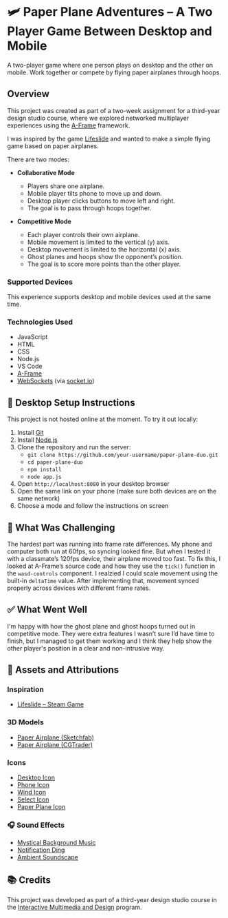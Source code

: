 # 🛩️ Paper Plane Adventures – A Two Player Game Between Desktop and Mobile

A two-player game where one person plays on desktop and the other on mobile. Work together or compete by flying paper airplanes through hoops.

## Overview

This project was created as part of a two-week assignment for a third-year design studio course, where we explored networked multiplayer experiences using the [A-Frame](https://aframe.io/) framework.

I was inspired by the game [Lifeslide](https://store.steampowered.com/app/956140/Lifeslide/) and wanted to make a simple flying game based on paper airplanes.

There are two modes:

- **Collaborative Mode**
  - Players share one airplane.
  - Mobile player tilts phone to move up and down.
  - Desktop player clicks buttons to move left and right.
  - The goal is to pass through hoops together.

- **Competitive Mode**
  - Each player controls their own airplane.
  - Mobile movement is limited to the vertical (y) axis.
  - Desktop movement is limited to the horizontal (x) axis.
  - Ghost planes and hoops show the opponent’s position.
  - The goal is to score more points than the other player.

### Supported Devices

This experience supports desktop and mobile devices used at the same time.

### Technologies Used

- JavaScript  
- HTML  
- CSS  
- Node.js  
- VS Code  
- [A-Frame](https://aframe.io/)  
- [WebSockets](https://developer.mozilla.org/en-US/docs/Web/API/WebSockets_API) (via [socket.io](https://socket.io/))

## 🧾 Desktop Setup Instructions

This project is not hosted online at the moment. To try it out locally:

1. Install [Git](https://git-scm.com/downloads)  
2. Install [Node.js](https://nodejs.org/en/download)  
3. Clone the repository and run the server:
   - `git clone https://github.com/your-username/paper-plane-duo.git`
   - `cd paper-plane-duo`
   - `npm install`
   - `node app.js`
4. Open `http://localhost:8080` in your desktop browser  
5. Open the same link on your phone (make sure both devices are on the same network)  
6. Choose a mode and follow the instructions on screen

## 🚧 What Was Challenging

The hardest part was running into frame rate differences. My phone and computer both run at 60fps, so syncing looked fine. But when I tested it with a classmate’s 120fps device, their airplane moved too fast. To fix this, I looked at A-Frame’s source code and how they use the `tick()` function in the `wasd-controls` component. I realzied I could scale movement using the built-in `deltaTime` value. After implementing that, movement synced properly across devices with different frame rates.

## ✅ What Went Well

I'm happy with how the ghost plane and ghost hoops turned out in competitive mode. They were extra features I wasn’t sure I’d have time to finish, but I managed to get them working and I think they help show the other player's position in a clear and non-intrusive way.

## 🎨 Assets and Attributions

### Inspiration

- [Lifeslide – Steam Game](https://store.steampowered.com/app/956140/Lifeslide/)

### 3D Models

- [Paper Airplane (Sketchfab)](https://sketchfab.com/3d-models/paper-airplane-29aa6a99e1d24b52a9d7d9eb2695bdb8)  
- [Paper Airplane (CGTrader)](https://www.cgtrader.com/items/644366/download-page)

### Icons

- [Desktop Icon](https://www.flaticon.com/free-icons/desktop)  
- [Phone Icon](https://www.flaticon.com/free-icons/phone)  
- [Wind Icon](https://www.flaticon.com/free-icons/wind)  
- [Select Icon](https://www.flaticon.com/free-icons/select)  
- [Paper Plane Icon](https://www.iconpacks.net/free-icon/paper-plane-2563.html#google_vignette)

### 🎧 Sound Effects

- [Mystical Background Music](https://pixabay.com/sound-effects/mystical-music-54294/)  
- [Notification Ding](https://pixabay.com/sound-effects/elevator-chimenotification-ding-recreation-287560/)  
- [Ambient Soundscape](https://pixabay.com/sound-effects/atmosphere-soundscape-302345/)

## 📚 Credits

This project was developed as part of a third-year design studio course in the [Interactive Multimedia and Design](https://bitdegree.ca/index.php?Program=IMD&Section=Home) program.
